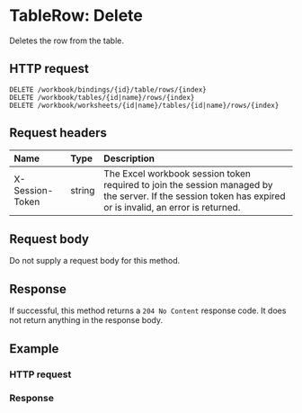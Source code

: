 # TableRow: Delete

Deletes the row from the table.
## HTTP request
```http
DELETE /workbook/bindings/{id}/table/rows/{index}
DELETE /workbook/tables/{id|name}/rows/{index}
DELETE /workbook/worksheets/{id|name}/tables/{id|name}/rows/{index}
```
## Request headers
| Name       | Type | Description|
|:-----------|:------|:----------|
| X-Session-Token   | string  | The Excel workbook session token required to join the session managed by the server. If the session token has expired or is invalid, an error is returned.|

## Request body
Do not supply a request body for this method.


## Response
If successful, this method returns a `204 No Content` response code. It does not return anything in the response body.
## Example
### HTTP request
### Response
